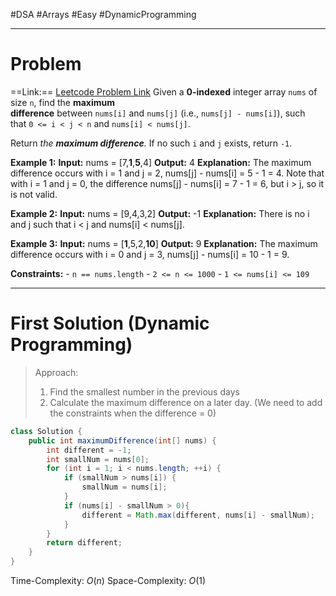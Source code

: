 #DSA #Arrays #Easy #DynamicProgramming 
___
# Problem
==Link:== [Leetcode Problem Link](https://leetcode.com/problems/maximum-difference-between-increasing-elements/description/)
Given a **0-indexed** integer array `nums` of size `n`, find the **maximum difference** between `nums[i]` and `nums[j]` (i.e., `nums[j] - nums[i]`), such that `0 <= i < j < n` and `nums[i] < nums[j]`.

Return _the **maximum difference**._ If no such `i` and `j` exists, return `-1`.

**Example 1:**
	**Input:** nums = [7,**1**,**5**,4]
	**Output:** 4
	**Explanation:**
	The maximum difference occurs with i = 1 and j = 2, nums[j] - nums[i] = 5 - 1 = 4.
	Note that with i = 1 and j = 0, the difference nums[j] - nums[i] = 7 - 1 = 6, but i > j, so it is not valid.

**Example 2:**
	**Input:** nums = [9,4,3,2]
	**Output:** -1
	**Explanation:**
	There is no i and j such that i < j and nums[i] < nums[j].

**Example 3:**
	**Input:** nums = [**1**,5,2,**10**]
	**Output:** 9
	**Explanation:**
	The maximum difference occurs with i = 0 and j = 3, nums[j] - nums[i] = 10 - 1 = 9.

**Constraints:**
	- `n == nums.length`
	- `2 <= n <= 1000`
	- `1 <= nums[i] <= 109`
___
# First Solution (Dynamic Programming)
> Approach:
> 1. Find the smallest number in the previous days
> 2. Calculate the maximum difference on a later day. (We need to add the constraints when the difference = 0)
```java
class Solution {
    public int maximumDifference(int[] nums) {
        int different = -1;
        int smallNum = nums[0];
        for (int i = 1; i < nums.length; ++i) {
            if (smallNum > nums[i]) {
                smallNum = nums[i];
            }
            if (nums[i] - smallNum > 0){
                different = Math.max(different, nums[i] - smallNum);
            }
        }
        return different;
    }
}
```
Time-Complexity: $O(n)$
Space-Complexity: $O(1)$
